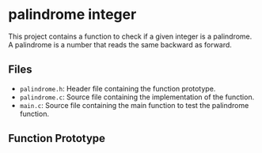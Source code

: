 palindrome integer
==================

This project contains a function to check if a given integer is a palindrome. A palindrome is a number that reads the same backward as forward.

## Files

- `palindrome.h`: Header file containing the function prototype.
- `palindrome.c`: Source file containing the implementation of the function.
- `main.c`: Source file containing the main function to test the palindrome function.

## Function Prototype


